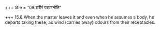 +++
title = "08 शरीरं यदवाप्नोति"

+++
15.8 When the master leaves it and even when he assumes a body, he
departs taking these, as wind (carries away) odours from their
receptacles.
